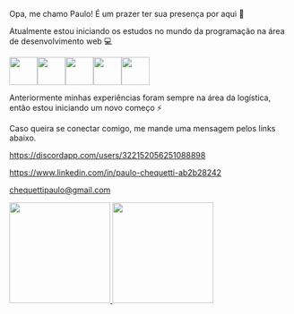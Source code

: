 Opa, me chamo Paulo!
É um prazer ter sua presença por aqui 👋


  Atualmente estou iniciando os estudos no mundo da programação na área de desenvolvimento web 💻 

<img src="https://cdn.jsdelivr.net/gh/devicons/devicon/icons/html5/html5-original.svg" width="50" height="50"/><img src="https://cdn.jsdelivr.net/gh/devicons/devicon/icons/css3/css3-original.svg" width="50" height="50"/><img src="https://cdn.jsdelivr.net/gh/devicons/devicon/icons/javascript/javascript-original.svg" width="50" height="50" /><img src="https://cdn.jsdelivr.net/gh/devicons/devicon/icons/git/git-plain.svg" width="50" height="50" /><img src="https://cdn.jsdelivr.net/gh/devicons/devicon/icons/github/github-original.svg" width="50" height="50" />

Anteriormente minhas experiências foram sempre na área da logística, então estou iniciando um novo começo ⚡

Caso queira se conectar comigo, me mande uma mensagem pelos links abaixo.

https://discordapp.com/users/322152056251088898

https://www.linkedin.com/in/paulo-chequetti-ab2b28242

chequettipaulo@gmail.com

<div>
<a href="https://github.com/Paulo-Chequetti">
<img height="180em" src="https://github-readme-stats.vercel.app/api/top-langs/?username=PauloChequetti&layout=compact&langs_count=7&theme=dracula"/>
<img height="180em" src="https://github-readme-stats.vercel.app/api?username=PauloChequetti&show_icons=true&theme=dracula&include_all_commits=true&count_private=true"/>
</div>
